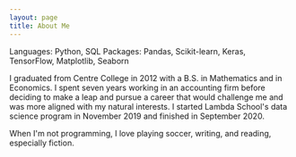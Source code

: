 ```yaml
---
layout: page
title: About Me
---
```


Languages: Python, SQL
Packages: Pandas, Scikit-learn, Keras, TensorFlow, Matplotlib, Seaborn

I graduated from Centre College in 2012 with a B.S. in Mathematics and in Economics. I spent seven years working in an accounting firm before deciding to make a leap and pursue a career that would challenge me and was more aligned with my natural interests. I started Lambda School's data science program in November 2019 and finished in September 2020.

When I'm not programming, I love playing soccer, writing, and reading, especially fiction.
